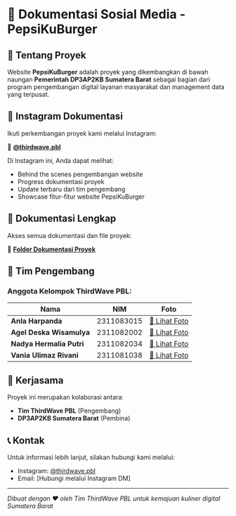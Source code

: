 # 📱 Dokumentasi Sosial Media - PepsiKuBurger

## 🎯 Tentang Proyek
Website **PepsiKuBurger** adalah proyek yang dikembangkan di bawah naungan **Pemerintah DP3AP2KB Sumatera Barat** sebagai bagian dari program pengembangan digital layanan masyarakat dan management data yang terpusat.

## 📸 Instagram Dokumentasi
Ikuti perkembangan proyek kami melalui Instagram:

🔗 **[@thirdwave.pbl](https://www.instagram.com/thirdwave.pbl?utm_source=qr&igsh=MWptMmtmbHA4Z2JvcA==)**

Di Instagram ini, Anda dapat melihat:
- Behind the scenes pengembangan website
- Progress dokumentasi proyek
- Update terbaru dari tim pengembang
- Showcase fitur-fitur website PepsiKuBurger

## 📁 Dokumentasi Lengkap
Akses semua dokumentasi dan file proyek:

🔗 **[Folder Dokumentasi Proyek](https://drive.google.com/drive/folders/1Hb1C-ZzRz_y7hBNforJLQOV8sNljE_Pm?usp=drive_link)**

## 👥 Tim Pengembang

### Anggota Kelompok ThirdWave PBL:

| Nama | NIM | Foto |
|------|-----|------|
| **Anla Harpanda** | 2311083015 | [📸 Lihat Foto](https://drive.google.com/open?id=1cIBfDxZNAcAWsEGZH9u2lO45MCG32b-x&usp=drive_copy) |
| **Agel Deska Wisamulya** | 2311082002 | [📸 Lihat Foto](https://drive.google.com/open?id=1A-bh6_C6UnSPQf3lqEj7c6R634BxRDfk&usp=drive_copy) |
| **Nadya Hermalia Putri** | 2311082034 | [📸 Lihat Foto](https://drive.google.com/open?id=1Vi0AMQRRhOR7BFEzE6V2AHuaOwlEnqOd&usp=drive_copy) |
| **Vania Ulimaz Rivani** | 2311081038 | [📸 Lihat Foto](https://drive.google.com/open?id=1LjvPQnxfYudvIcJLU49hheEFSuJIChY3&usp=drive_copy) |

## 🤝 Kerjasama
Proyek ini merupakan kolaborasi antara:
- **Tim ThirdWave PBL** (Pengembang)
- **DP3AP2KB Sumatera Barat** (Pembina)

## 📞 Kontak
Untuk informasi lebih lanjut, silakan hubungi kami melalui:
- Instagram: [@thirdwave.pbl](https://www.instagram.com/thirdwave.pbl?utm_source=qr&igsh=MWptMmtmbHA4Z2JvcA==)
- Email: [Hubungi melalui Instagram DM]

---

*Dibuat dengan ❤️ oleh Tim ThirdWave PBL untuk kemajuan kuliner digital Sumatera Barat*